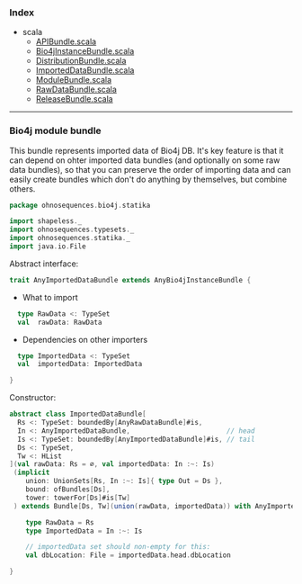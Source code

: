### Index

+ scala
  + [APIBundle.scala](APIBundle.md)
  + [Bio4jInstanceBundle.scala](Bio4jInstanceBundle.md)
  + [DistributionBundle.scala](DistributionBundle.md)
  + [ImportedDataBundle.scala](ImportedDataBundle.md)
  + [ModuleBundle.scala](ModuleBundle.md)
  + [RawDataBundle.scala](RawDataBundle.md)
  + [ReleaseBundle.scala](ReleaseBundle.md)

------

 ### Bio4j module bundle

This bundle represents imported data of Bio4j DB. It's key feature is that it can depend on ohter 
imported data bundles (and optionally on some raw data bundles), so that you can preserve the order
of importing data and can easily create bundles which don't do anything by themselves, but combine 
others.


```scala
package ohnosequences.bio4j.statika

import shapeless._
import ohnosequences.typesets._
import ohnosequences.statika._
import java.io.File
```

Abstract interface:

```scala
trait AnyImportedDataBundle extends AnyBio4jInstanceBundle {
```

- What to import

```scala
  type RawData <: TypeSet
  val  rawData: RawData
```

- Dependencies on other importers

```scala
  type ImportedData <: TypeSet
  val  importedData: ImportedData

}
```

Constructor:

```scala
abstract class ImportedDataBundle[
  Rs <: TypeSet: boundedBy[AnyRawDataBundle]#is,
  In <: AnyImportedDataBundle,                        // head
  Is <: TypeSet: boundedBy[AnyImportedDataBundle]#is, // tail
  Ds <: TypeSet,
  Tw <: HList
](val rawData: Rs = ∅, val importedData: In :~: Is)
 (implicit 
    union: UnionSets[Rs, In :~: Is]{ type Out = Ds },
    bound: ofBundles[Ds],
    tower: towerFor[Ds]#is[Tw]
 ) extends Bundle[Ds, Tw](union(rawData, importedData)) with AnyImportedDataBundle {

    type RawData = Rs
    type ImportedData = In :~: Is

    // importedData set should non-empty for this: 
    val dbLocation: File = importedData.head.dbLocation

}

```

